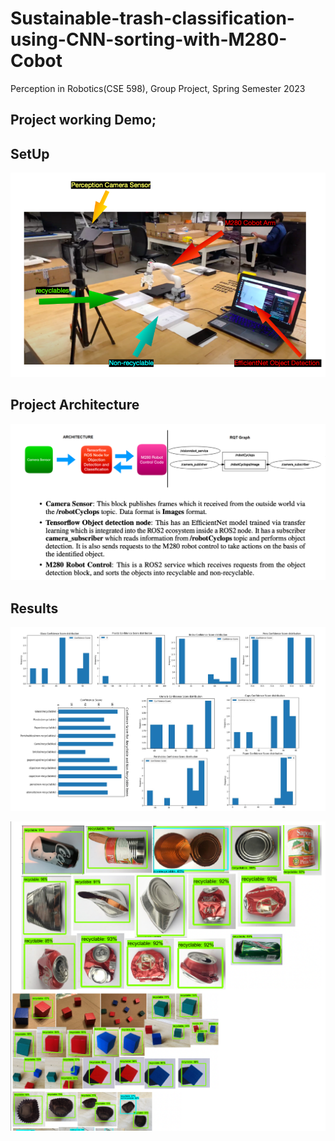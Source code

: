 # Sustainable-trash-classification-using-CNN-sorting-with-M280-Cobot
Perception in Robotics(CSE 598), Group Project, Spring Semester 2023

## Project working Demo;

## SetUp
![Experimental Setup](https://github.com/Dherya27/Sustainable-trash-classification-using-CNN-sorting-with-M280-Cobot/blob/main/Screenshot%202023-05-05%20at%2012.13.59%20AM.png)




## Project Architecture
![Project Architecture](https://github.com/Dherya27/Sustainable-trash-classification-using-CNN-sorting-with-M280-Cobot/blob/main/Screenshot%202023-05-05%20at%2012.19.42%20AM.png)


## Results
![statistical results](https://github.com/Dherya27/Sustainable-trash-classification-using-CNN-sorting-with-M280-Cobot/blob/main/Screenshot%202023-05-05%20at%2012.20.31%20AM.png)

![Detection](https://github.com/Dherya27/Sustainable-trash-classification-using-CNN-sorting-with-M280-Cobot/blob/main/Screenshot%202023-05-05%20at%2012.17.47%20AM.png)




##

